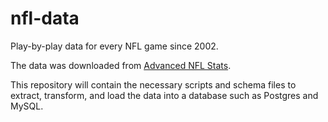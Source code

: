 nfl-data
========

Play-by-play data for every NFL game since 2002.

The data was downloaded from [Advanced NFL Stats](http://www.advancednflstats.com/2010/04/play-by-play-data.html).

This repository will contain the necessary scripts and schema files to extract, transform, and load the data into a database such as Postgres and MySQL.
